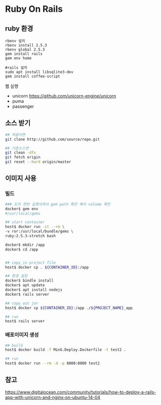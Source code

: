 # Ruby On Rails

## ruby 환경

```
rbenv 설치
rbenv install 2.5.3
rbenv global 2.5.3
gem install rails
gem env home

#rails 설치
sudo apt install libsqlite3-dev
gem install coffee-script
```

웹 실행
* unicorn https://github.com/unicorn-engine/unicorn
* puma
* passenger

## 소스 받기
```bash
## 처음이면
git clone http://github.com/source/repo.git

## 기존소스면
git clean -dfx
git fetch origin
git reset --hard origin/master
```

## 이미지 사용

### 빌드

```bash
### 도커 한번 실행시켜서 gem path 확인 해서 volume 확인
docker$ gem env
#/usr/local/gems

## start container
host$ docker run -it --rm \
-v ror:/usr/local/bundle/gems \
ruby:2.5.3-stretch bash

docker$ mkdir /app
docker$ cd /app


## copy_in project file
host$ docker cp . ${CONTAINER_ID}:/app

## 환경 설정
docker$ bindle install
docker$ apt update
docker$ apt install nodejs
docker$ rails server

## copy_out jar
host$ docker cp ${CONTAINER_ID}:/app ./${PROJECT_NAME}_app

## run
host$ rails server 
```

### 배포이미지 생성

```bash
## build
host$ docker build -f MinG.Deploy.Dockerfile -t test2 .

## run
host$ docker run --rm -d -p 8000:8000 test2
```


## 참고

https://www.digitalocean.com/community/tutorials/how-to-deploy-a-rails-app-with-unicorn-and-nginx-on-ubuntu-14-04